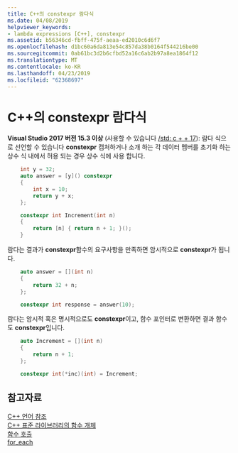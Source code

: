 ```yaml
---
title: C++의 constexpr 람다식
ms.date: 04/08/2019
helpviewer_keywords:
- lambda expressions [C++], constexpr
ms.assetid: b56346cd-fbff-475f-aeaa-ed2010c6d6f7
ms.openlocfilehash: d1bc60a6da813e54c857da38b0164f544216be00
ms.sourcegitcommit: 0ab61bc3d2b6cfbd52a16c6ab2b97a8ea1864f12
ms.translationtype: MT
ms.contentlocale: ko-KR
ms.lasthandoff: 04/23/2019
ms.locfileid: "62368697"
---
```

# <a name="constexpr-lambda-expressions-in-c"></a>C++의 constexpr 람다식

**Visual Studio 2017 버전 15.3 이상** (사용할 수 있습니다 [/std: c + + 17](../build/reference/std-specify-language-standard-version.md)): 람다 식으로 선언할 수 있습니다 **constexpr** 캡처하거나 소개 하는 각 데이터 멤버를 초기화 하는 상수 식 내에서 허용 되는 경우 상수 식에 사용 합니다.

```cpp
    int y = 32;
    auto answer = [y]() constexpr
    {
        int x = 10;
        return y + x;
    };

    constexpr int Increment(int n)
    {
        return [n] { return n + 1; }();
    }
```

람다는 결과가 **constexpr**함수의 요구사항을 만족하면 암시적으로 **constexpr**가 됩니다.

```cpp
    auto answer = [](int n)
    {
        return 32 + n;
    };

    constexpr int response = answer(10);
```

람다는 암시적 혹은 명시적으로도 **constexpr**이고, 함수 포인터로 변환하면 결과 함수도 **constexpr**입니다.

```cpp
    auto Increment = [](int n)
    {
        return n + 1;
    };

    constexpr int(*inc)(int) = Increment;
```

## <a name="see-also"></a>참고자료

[C++ 언어 참조](../cpp/cpp-language-reference.md)<br/>
[C++ 표준 라이브러리의 함수 개체](../standard-library/function-objects-in-the-stl.md)<br/>
[함수 호출](../cpp/function-call-cpp.md)<br/>
[for_each](../standard-library/algorithm-functions.md#for_each)